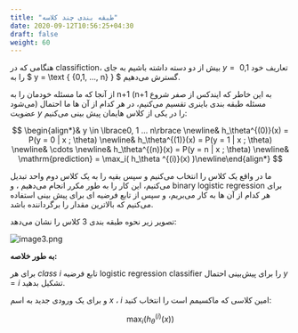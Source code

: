 ```yaml
---
title: "طبقه بندی چند کلاسه"
date: 2020-09-12T10:56:25+04:30
draft: false
weight: 60
---
```


هنگامی که در classifiction، بیش از دو دسته داشته باشیم
به جای $y = \text{ {0,1} }$
تعاریف خود را به $ y = \text { {0,1, ..., n} } $
گسترش می‌دهیم.

از آنجا که ما مسئله خودمان را به n+1 (n+1 به این خاطر که ایندکس از صفر شروع می‌شود)
مسئله طبقه بندی باینری تقسیم می‌کنیم، در هر کدام از آن ها ما احتمال عضویت $y$ را در یکی از
کلاس هایمان پیش بینی می‌کنیم:

$$
\begin{align*}& y \in \lbrace0, 1 ... n\rbrace \newline& h_\theta^{(0)}(x) = P(y = 0 | x ; \theta) \newline& h_\theta^{(1)}(x) = P(y = 1 | x ; \theta) \newline& \cdots \newline& h_\theta^{(n)}(x) = P(y = n | x ; \theta) \newline& \mathrm{prediction} = \max_i( h_\theta ^{(i)}(x) )\newline\end{align*}
$$

ما در واقع یک کلاس را انتخاب می‌کنیم و سپس بقیه را به یک کلاس دوم واحد تبدیل می‌کنیم،
این کار را به طور مکرر انجام می‌دهیم ،
و binary logistic regression برای هر کدام از آن ها به کار می‌بریم، 
و سپس از تابع فرضیه ای برای پیش بینی استفاده می‌کنیم که بالاترین مقدار را برگرداننده باشد.


تصویر زیر نحوه طبقه بندی 3 کلاس را نشان می‌دهد:

![image3.png](../images/image3.png?width=35pc)

**به طور خلاصه:**

برای هر $class \text{ } i$ تابع فرضیه logistic regression classifier را برای پیش‌بینی احتمال $y=i$
تشکیل بدهید.

و برای یک ورودی جدید به اسم $x$ ، $i$ امین کلاسی که ماکسیمم است را انتخاب کنید:


$$
\max_i ( h_\theta^{(i)} (x) )
$$